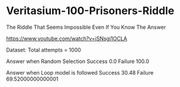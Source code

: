 # Veritasium-100-Prisoners-Riddle

The Riddle That Seems Impossible Even If You Know The Answer

https://www.youtube.com/watch?v=iSNsgj1OCLA

Dataset:
Total attempts = 1000

Answer when Random Selection
Success 0.0
Failure 100.0
 

Answer when Loop model is followed 
Success 30.48
Failure 69.52000000000001


